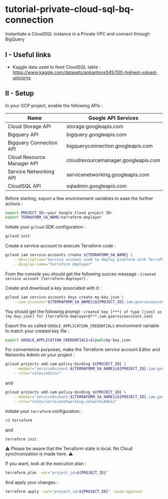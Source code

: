 # tutorial-private-cloud-sql-bq-connection
Instantiate a CloudSQL instance in a Private VPC and connect through BigQuery

## I - Useful links

- Kaggle data used to feed CloudSQL table : https://www.kaggle.com/datasets/ankanhore545/100-highest-valued-unicorns

## II - Setup

In your GCP project, enable the following APIs :

| Name                                     | Google API Services                 |
|------------------------------------------|-------------------------------------|
| Cloud Storage API                        | storage.googleapis.com              |
| Bigquery API                             | bigquery.googleapis.com             |
| Bigquery Connection API                  | bigqueryconnection.googleapis.com   |
| Cloud Resource Manager API               | cloudresourcemanager.googleapis.com |
| Service Networking API                   | servicenetworking.googleapis.com    |
| CloudSQL API                             | sqladmin.googleapis.com             |

Before starting, export a few environement variables to ease the further actions :
```sh
export PROJECT_ID=<your Google Cloud project ID>
export TERRAFORM_SA_NAME=terraform-deployer
```

Initiate your ```gcloud``` SDK configuration :
```sh
gcloud init
```

Create a service account to execute Terraform code :
```sh
gcloud iam service-accounts create ${TERRAFORM_SA_NAME} \
    --description="Service account used to deploy platform with Terraform" \
    --display-name="Terraform deployer"
```

From the console you should get the following succes message : 
```Created service account [terraform-deployer].```

Create and download a key associated with it :
```sh
gcloud iam service-accounts keys create my-key.json \
    --iam-account="${TERRAFORM_SA_NAME}@${PROJECT_ID}.iam.gserviceaccount.com"
```

You should get the following prompt : 
```created key [***] of type [json] as [my-key.json] for [terraform-deployer@***.iam.gserviceaccount.com]```

Export the so called ```GOOGLE_APPLICATION_CREDENTIALS``` environment variable to match your created key file :
```sh
export GOOGLE_APPLICATION_CREDENTIALS=$(pwd)/my-key.json
```

For convenience purposes, make the Terraform service account Editor and Networks Admin on your project :
```sh
gcloud projects add-iam-policy-binding ${PROJECT_ID} \
    --member="serviceAccount:${TERRAFORM_SA_NAME}@${PROJECT_ID}.iam.gserviceaccount.com" \
    --role="roles/editor"
```
and 
```sh
gcloud projects add-iam-policy-binding ${PROJECT_ID} \
    --member="serviceAccount:${TERRAFORM_SA_NAME}@${PROJECT_ID}.iam.gserviceaccount.com" \
    --role="roles/servicenetworking.networksAdmin"
```

Initiate your ```terraform``` configuration :
```sh
cd terraform
```
and 

```sh
terraform init
```

:warning: Please be aware that the Terraform state is local. No Cloud synchronization is made here. :warning:

If you want, look at the execution plan :
```sh
terraform plan -var="project_id=${PROJECT_ID}"
```

And apply your changes : 
```sh
terraform apply -var="project_id=${PROJECT_ID}" -auto-approve
```

